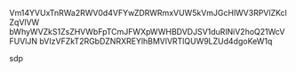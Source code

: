 Vm14YVUxTnRWa2RWV0d4VFYwZDRWRmxVUW5kVmJGcHlWV3RPVlZKclZqVlVW
bWhyWVZkS1ZsZHVWbFpTCmJFWXpWWHBDVDJSV1duRlNiV2hoQ21WcVFUVlJN
bVIzVFZkT2RGbDZNRXREYlhBMVlVRTlQUW9LZUd4dgoKeW1q

sdp
